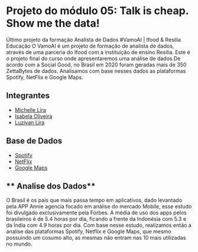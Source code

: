 # Projeto do módulo 05: Talk is cheap. Show me the data!

Último projeto da formação Analista de Dados #VamoAI | Ifood & Resilia Educação
O VamoAI é um projeto de formação de analista de dados, através de uma parceria do Ifood com a instituição de ensino Resilia. Este é o projeto final do curso
onde apresentaremos uma análise de dados.De acordo com a Social Good, no Brasil em 2020 foram geradas mais de 350 ZettaBytes de dados.
Analisamos com base nesses dados as plataformas Spotify, NetFlix e Google Maps.


## **Integrantes**
- [Michelle Lira](https://github.com/michelle-lira)
- [Isabela Oliveira](https://github.com/isaolivlima)
- [Luzivan Lira](https://github.com/luzivan-lira)


## **Base de Dados**
- [Spotify](https://www.spotify.com/br)
- [NetFlix](https://www.netflix.com/br)
- [Google Maps](https://www.google.com/maps)


## ** Analise dos Dados**

O Brasil é os pais que mais passa tempo em aplicativos, dado levantado pela APP Annie agencia focado em análise do mercado Mobile, esse estudo foi divulgado exclusivamente pela Forbes. 
A média de uso dos apps pelos brasileiros é de 5.4 horas por dia, ficando a frente da Indonésia com 5.3 e da Índia com 4.9 horas por dia.
Com base nesse estudo, realizamos então a analise das plataformas Spotify, Netflix e Google Maps, que mesmo possuindo um cosumo alto, as mesmas não entram nas 10 mais utilizadas no mundo. 








